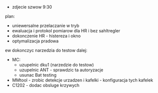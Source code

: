 - zdjecie szwow 9:30



plan:
- uniewersalne przelaczanie w tryb 
- ewaluacja i protokol pomiarow dla HR i bez sahltregler
- dokonczenie HR - histereza i okno
- optymalizacja pradowa

ew dokonczyc narzedzia do testow
dalej:
- MC:
	- uzupelnic dku1 (narzedzie do testow)
	- uzupelnic ANT - sprawdzic ta autoryzacje 
	- usunac Bat testing
- MMtool - zrobic detekcje urzadzen i kafelki - konfiguracja tych kafelek
- C1202 - dodac obsluge krzywych
